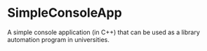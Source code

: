 # SimpleConsoleApp
A simple console application (in C++) that can be used as a library automation program in universities.
